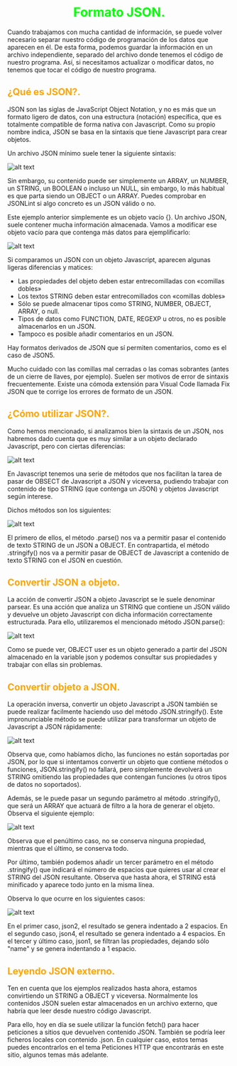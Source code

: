 # <span style="color:lime"><center>Formato JSON.</center></span>

Cuando trabajamos con mucha cantidad de información, se puede volver necesario separar nuestro código de programación de los datos que aparecen en él. De esta forma, podemos guardar la información en un archivo independiente, separado del archivo donde tenemos el código de nuestro programa. Así, si necesitamos actualizar o modificar datos, no tenemos que tocar el código de nuestro programa.

## <span style="color:orange">¿Qué es JSON?.</span>
JSON son las siglas de JavaScript Object Notation, y no es más que un formato ligero de datos, con una estructura (notación) específica, que es totalmente compatible de forma nativa con Javascript. Como su propio nombre indica, JSON se basa en la sintaxis que tiene Javascript para crear objetos.

Un archivo JSON mínimo suele tener la siguiente sintaxis:

![alt text](./imagenes-formato-json/image.png)

Sin embargo, su contenido puede ser simplemente un ARRAY, un NUMBER, un STRING, un BOOLEAN o incluso un NULL, sin embargo, lo más habitual es que parta siendo un OBJECT o un ARRAY. Puedes comprobar en JSONLint si algo concreto es un JSON válido o no.

Este ejemplo anterior simplemente es un objeto vacío {}. Un archivo JSON, suele contener mucha información almacenada. Vamos a modificar ese objeto vacío para que contenga más datos para ejemplificarlo:

![alt text](./imagenes-formato-json/image-1.png)

Si comparamos un JSON con un objeto Javascript, aparecen algunas ligeras diferencias y matices:

   - Las propiedades del objeto deben estar entrecomilladas con «comillas dobles»
   - Los textos STRING deben estar entrecomillados con «comillas dobles»
   - Sólo se puede almacenar tipos como STRING, NUMBER, OBJECT, ARRAY, o null.
   - Tipos de datos como FUNCTION, DATE, REGEXP u otros, no es posible almacenarlos en un JSON.
   - Tampoco es posible añadir comentarios en un JSON.

Hay formatos derivados de JSON que sí permiten comentarios, como es el caso de JSON5. 

Mucho cuidado con las comillas mal cerradas o las comas sobrantes (antes de un cierre de llaves, por ejemplo). Suelen ser motivos de error de sintaxis frecuentemente. Existe una cómoda extensión para Visual Code llamada Fix JSON que te corrige los errores de formato de un JSON.

## <span style="color:orange">¿Cómo utilizar JSON?.</span>

Como hemos mencionado, si analizamos bien la sintaxis de un JSON, nos habremos dado cuenta que es muy similar a un objeto declarado Javascript, pero con ciertas diferencias:

![alt text](./imagenes-formato-json/image-2.png)

En Javascript tenemos una serie de métodos que nos facilitan la tarea de pasar de OBSECT de Javascript a JSON y viceversa, pudiendo trabajar con contenido de tipo STRING (que contenga un JSON) y objetos Javascript según interese.

Dichos métodos son los siguientes:

![alt text](./imagenes-formato-json/image-3.png)

El primero de ellos, el método .parse() nos va a permitir pasar el contenido de texto STRING de un JSON a OBJECT. En contrapartida, el método .stringify() nos va a permitir pasar de OBJECT de Javascript a contenido de texto STRING con el JSON en cuestión.

## <span style="color:orange">Convertir JSON a objeto.</span>
La acción de convertir JSON a objeto Javascript se le suele denominar parsear. Es una acción que analiza un STRING que contiene un JSON válido y devuelve un objeto Javascript con dicha información correctamente estructurada. Para ello, utilizaremos el mencionado método JSON.parse():

![alt text](./imagenes-formato-json/image-4.png)

Como se puede ver, OBJECT user es un objeto generado a partir del JSON almacenado en la variable json y podemos consultar sus propiedades y trabajar con ellas sin problemas.

## <span style="color:orange">Convertir objeto a JSON.</span>
La operación inversa, convertir un objeto Javascript a JSON también se puede realizar facilmente haciendo uso del método JSON.stringify(). Este impronunciable método se puede utilizar para transformar un objeto de Javascript a JSON rápidamente:

![alt text](./imagenes-formato-json/image-5.png)

Observa que, como habíamos dicho, las funciones no están soportadas por JSON, por lo que si intentamos convertir un objeto que contiene métodos o funciones, JSON.stringify() no fallará, pero simplemente devolverá un STRING omitiendo las propiedades que contengan funciones (u otros tipos de datos no soportados).

Además, se le puede pasar un segundo parámetro al método .stringify(), que será un ARRAY que actuará de filtro a la hora de generar el objeto. Observa el siguiente ejemplo:

![alt text](./imagenes-formato-json/image-6.png)

Observa que el penúltimo caso, no se conserva ninguna propiedad, mientras que el último, se conserva todo.

Por último, también podemos añadir un tercer parámetro en el método .stringify() que indicará el número de espacios que quieres usar al crear el STRING del JSON resultante. Observa que hasta ahora, el STRING está minificado y aparece todo junto en la misma línea.

Observa lo que ocurre en los siguientes casos:

![alt text](./imagenes-formato-json/image-7.png)

En el primer caso, json2, el resultado se genera indentado a 2 espacios. En el segundo caso, json4, el resultado se genera indentado a 4 espacios. En el tercer y último caso, json1, se filtran las propiedades, dejando sólo "name" y se genera indentando a 1 espacio.

## <span style="color:orange">Leyendo JSON externo.</span>
Ten en cuenta que los ejemplos realizados hasta ahora, estamos convirtiendo un STRING a OBJECT y viceversa. Normalmente los contenidos JSON suelen estar almacenados en un archivo externo, que habría que leer desde nuestro código Javascript.

Para ello, hoy en día se suele utilizar la función fetch() para hacer peticiones a sitios que devuelven contenido JSON. También se podría leer ficheros locales con contenido .json. En cualquier caso, estos temas puedes encontrarlos en el tema Peticiones HTTP que encontrarás en este sitio, algunos temas más adelante.

















